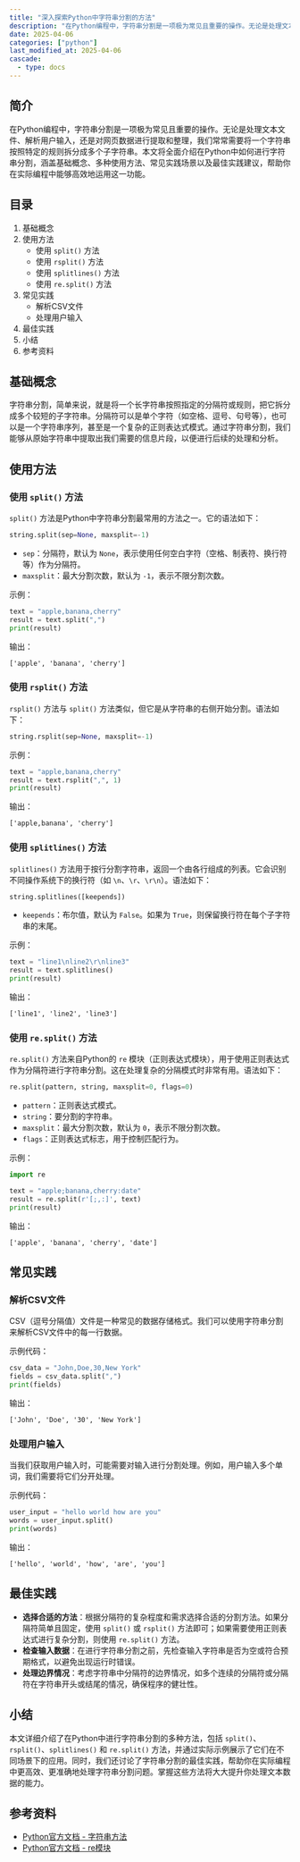```yaml
---
title: "深入探索Python中字符串分割的方法"
description: "在Python编程中，字符串分割是一项极为常见且重要的操作。无论是处理文本文件、解析用户输入，还是对网页数据进行提取和整理，我们常常需要将一个字符串按照特定的规则拆分成多个子字符串。本文将全面介绍在Python中如何进行字符串分割，涵盖基础概念、多种使用方法、常见实践场景以及最佳实践建议，帮助你在实际编程中能够高效地运用这一功能。"
date: 2025-04-06
categories: ["python"]
last_modified_at: 2025-04-06
cascade:
  - type: docs
---
```



## 简介
在Python编程中，字符串分割是一项极为常见且重要的操作。无论是处理文本文件、解析用户输入，还是对网页数据进行提取和整理，我们常常需要将一个字符串按照特定的规则拆分成多个子字符串。本文将全面介绍在Python中如何进行字符串分割，涵盖基础概念、多种使用方法、常见实践场景以及最佳实践建议，帮助你在实际编程中能够高效地运用这一功能。

<!-- more -->
## 目录
1. 基础概念
2. 使用方法
    - 使用 `split()` 方法
    - 使用 `rsplit()` 方法
    - 使用 `splitlines()` 方法
    - 使用 `re.split()` 方法
3. 常见实践
    - 解析CSV文件
    - 处理用户输入
4. 最佳实践
5. 小结
6. 参考资料

## 基础概念
字符串分割，简单来说，就是将一个长字符串按照指定的分隔符或规则，把它拆分成多个较短的子字符串。分隔符可以是单个字符（如空格、逗号、句号等），也可以是一个字符串序列，甚至是一个复杂的正则表达式模式。通过字符串分割，我们能够从原始字符串中提取出我们需要的信息片段，以便进行后续的处理和分析。

## 使用方法

### 使用 `split()` 方法
`split()` 方法是Python中字符串分割最常用的方法之一。它的语法如下：
```python
string.split(sep=None, maxsplit=-1)
```
- `sep`：分隔符，默认为 `None`，表示使用任何空白字符（空格、制表符、换行符等）作为分隔符。
- `maxsplit`：最大分割次数，默认为 `-1`，表示不限分割次数。

示例：
```python
text = "apple,banana,cherry"
result = text.split(",")
print(result)  
```
输出：
```
['apple', 'banana', 'cherry']
```

### 使用 `rsplit()` 方法
`rsplit()` 方法与 `split()` 方法类似，但它是从字符串的右侧开始分割。语法如下：
```python
string.rsplit(sep=None, maxsplit=-1)
```

示例：
```python
text = "apple,banana,cherry"
result = text.rsplit(",", 1)
print(result)  
```
输出：
```
['apple,banana', 'cherry']
```

### 使用 `splitlines()` 方法
`splitlines()` 方法用于按行分割字符串，返回一个由各行组成的列表。它会识别不同操作系统下的换行符（如 `\n`、`\r`、`\r\n`）。语法如下：
```python
string.splitlines([keepends])
```
- `keepends`：布尔值，默认为 `False`。如果为 `True`，则保留换行符在每个子字符串的末尾。

示例：
```python
text = "line1\nline2\r\nline3"
result = text.splitlines()
print(result)  
```
输出：
```
['line1', 'line2', 'line3']
```

### 使用 `re.split()` 方法
`re.split()` 方法来自Python的 `re` 模块（正则表达式模块），用于使用正则表达式作为分隔符进行字符串分割。这在处理复杂的分隔模式时非常有用。语法如下：
```python
re.split(pattern, string, maxsplit=0, flags=0)
```
- `pattern`：正则表达式模式。
- `string`：要分割的字符串。
- `maxsplit`：最大分割次数，默认为 `0`，表示不限分割次数。
- `flags`：正则表达式标志，用于控制匹配行为。

示例：
```python
import re

text = "apple;banana,cherry:date"
result = re.split(r'[;,:]', text)
print(result)  
```
输出：
```
['apple', 'banana', 'cherry', 'date']
```

## 常见实践

### 解析CSV文件
CSV（逗号分隔值）文件是一种常见的数据存储格式。我们可以使用字符串分割来解析CSV文件中的每一行数据。

示例代码：
```python
csv_data = "John,Doe,30,New York"
fields = csv_data.split(",")
print(fields)  
```
输出：
```
['John', 'Doe', '30', 'New York']
```

### 处理用户输入
当我们获取用户输入时，可能需要对输入进行分割处理。例如，用户输入多个单词，我们需要将它们分开处理。

示例代码：
```python
user_input = "hello world how are you"
words = user_input.split()
print(words)  
```
输出：
```
['hello', 'world', 'how', 'are', 'you']
```

## 最佳实践
- **选择合适的方法**：根据分隔符的复杂程度和需求选择合适的分割方法。如果分隔符简单且固定，使用 `split()` 或 `rsplit()` 方法即可；如果需要使用正则表达式进行复杂分割，则使用 `re.split()` 方法。
- **检查输入数据**：在进行字符串分割之前，先检查输入字符串是否为空或符合预期格式，以避免出现运行时错误。
- **处理边界情况**：考虑字符串中分隔符的边界情况，如多个连续的分隔符或分隔符在字符串开头或结尾的情况，确保程序的健壮性。

## 小结
本文详细介绍了在Python中进行字符串分割的多种方法，包括 `split()`、`rsplit()`、`splitlines()` 和 `re.split()` 方法，并通过实际示例展示了它们在不同场景下的应用。同时，我们还讨论了字符串分割的最佳实践，帮助你在实际编程中更高效、更准确地处理字符串分割问题。掌握这些方法将大大提升你处理文本数据的能力。

## 参考资料
- [Python官方文档 - 字符串方法](https://docs.python.org/3/library/stdtypes.html#string-methods)
- [Python官方文档 - re模块](https://docs.python.org/3/library/re.html)